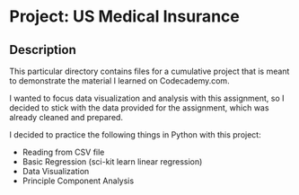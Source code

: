# Project: US Medical Insurance

## Description

This particular directory contains files for a cumulative project that is meant to demonstrate the material I learned on Codecademy.com.

I wanted to focus data visualization and analysis with this assignment, so I decided to stick with the data provided for the assignment, which was already cleaned and prepared.

I decided to practice the following things in Python with this project:

* Reading from CSV file
* Basic Regression (sci-kit learn linear regression)
* Data Visualization
* Principle Component Analysis
